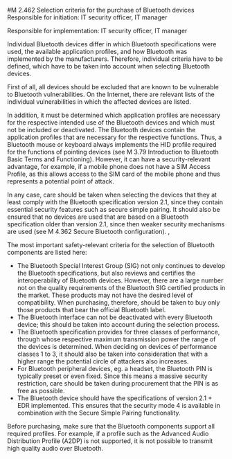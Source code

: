 #M 2.462 Selection criteria for the purchase of Bluetooth devices
Responsible for initiation: IT security officer, IT manager

Responsible for implementation: IT security officer, IT manager

Individual Bluetooth devices differ in which Bluetooth specifications were used, the available application profiles, and how Bluetooth was implemented by the manufacturers. Therefore, individual criteria have to be defined, which have to be taken into account when selecting Bluetooth devices.

First of all, all devices should be excluded that are known to be vulnerable to Bluetooth vulnerabilities. On the Internet, there are relevant lists of the individual vulnerabilities in which the affected devices are listed.

In addition, it must be determined which application profiles are necessary for the respective intended use of the Bluetooth devices and which must not be included or deactivated. The Bluetooth devices contain the application profiles that are necessary for the respective functions. Thus, a Bluetooth mouse or keyboard always implements the HID profile required for the functions of pointing devices (see M 3.79 Introduction to Bluetooth Basic Terms and Functioning). However, it can have a security-relevant advantage, for example, if a mobile phone does not have a SIM Access Profile, as this allows access to the SIM card of the mobile phone and thus represents a potential point of attack.

In any case, care should be taken when selecting the devices that they at least comply with the Bluetooth specification version 2.1, since they contain essential security features such as secure simple pairing. It should also be ensured that no devices are used that are based on a Bluetooth specification older than version 2.1, since then weaker security mechanisms are used (see M 4.362 Secure Bluetooth configuration). ,

The most important safety-relevant criteria for the selection of Bluetooth components are listed here:

* The Bluetooth Special Interest Group (SIG) not only continues to develop the Bluetooth specifications, but also reviews and certifies the interoperability of Bluetooth devices. However, there are a large number not on the quality requirements of the Bluetooth SIG certified products in the market. These products may not have the desired level of compatibility. When purchasing, therefore, should be taken to buy only those products that bear the official Bluetooth label.
* The Bluetooth interface can not be deactivated with every Bluetooth device; this should be taken into account during the selection process.
* The Bluetooth specification provides for three classes of performance, through whose respective maximum transmission power the range of the devices is determined. When deciding on devices of performance classes 1 to 3, it should also be taken into consideration that with a higher range the potential circle of attackers also increases.
* For Bluetooth peripheral devices, eg. a headset, the Bluetooth PIN is typically preset or even fixed. Since this means a massive security restriction, care should be taken during procurement that the PIN is as free as possible.
* The Bluetooth device should have the specifications of version 2.1 + EDR implemented. This ensures that the security mode 4 is available in combination with the Secure Simple Pairing functionality.


Before purchasing, make sure that the Bluetooth components support all required profiles. For example, if a profile such as the Advanced Audio Distribution Profile (A2DP) is not supported, it is not possible to transmit high quality audio over Bluetooth.



